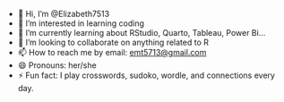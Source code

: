 - 👋 Hi, I’m @Elizabeth7513
- 👀 I’m interested in learning coding
- 🌱 I’m currently learning about RStudio, Quarto, Tableau, Power Bi...
- 💞️ I’m looking to collaborate on anything related to R
- 📫 How to reach me by email: emt5713@gmail.com
- 😄 Pronouns: her/she
- ⚡ Fun fact: I play crosswords, sudoko, wordle, and connections every day.

<!---
Elizabeth7513/Elizabeth7513 is a ✨ special ✨ repository because its `README.md` (this file) appears on your GitHub profile.
You can click the Preview link to take a look at your changes.
--->
